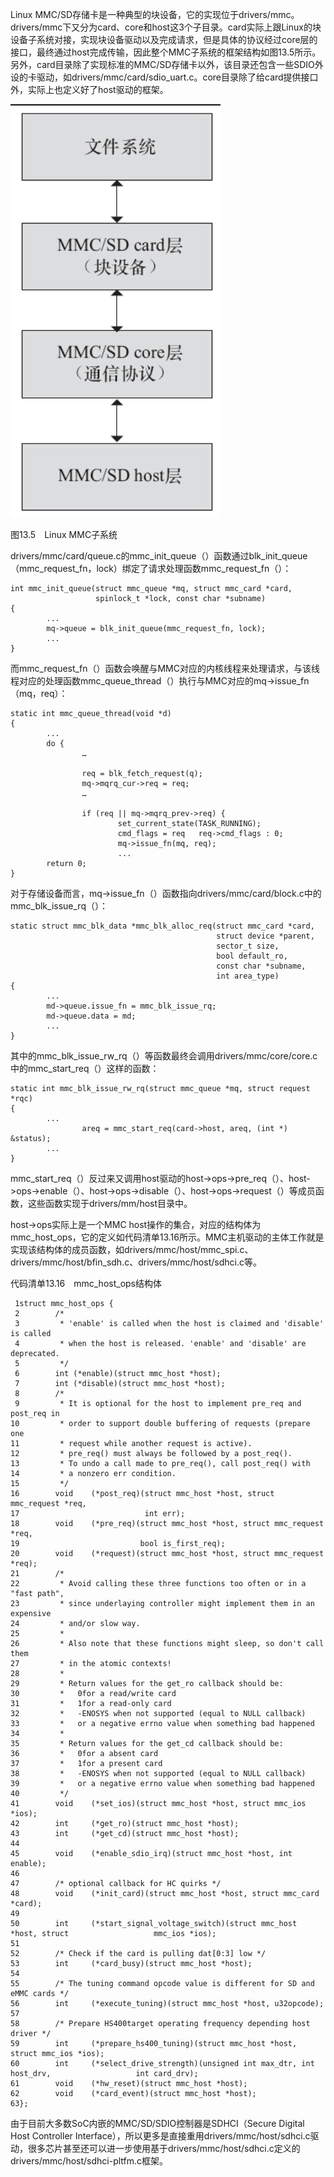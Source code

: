 Linux MMC/SD存储卡是一种典型的块设备，它的实现位于drivers/mmc。drivers/mmc下又分为card、core和host这3个子目录。card实际上跟Linux的块设备子系统对接，实现块设备驱动以及完成请求，但是具体的协议经过core层的接口，最终通过host完成传输，因此整个MMC子系统的框架结构如图13.5所示。另外，card目录除了实现标准的MMC/SD存储卡以外，该目录还包含一些SDIO外设的卡驱动，如drivers/mmc/card/sdio_uart.c。core目录除了给card提供接口外，实际上也定义好了host驱动的框架。

![1744814170429](./figure/1744814170429.png)

图13.5　Linux MMC子系统

drivers/mmc/card/queue.c的mmc_init_queue（）函数通过blk_init_queue（mmc_request_fn，lock）绑定了请求处理函数mmc_request_fn（）：

```
int mmc_init_queue(struct mmc_queue *mq, struct mmc_card *card,
                   spinlock_t *lock, const char *subname)
{
        ...
        mq->queue = blk_init_queue(mmc_request_fn, lock);
        ...
}
```

而mmc_request_fn（）函数会唤醒与MMC对应的内核线程来处理请求，与该线程对应的处理函数mmc_queue_thread（）执行与MMC对应的mq->issue_fn（mq，req）：

```
static int mmc_queue_thread(void *d)
{
        ...
        do {
                …

                req = blk_fetch_request(q);
                mq->mqrq_cur->req = req;
                …

                if (req || mq->mqrq_prev->req) {
                        set_current_state(TASK_RUNNING);
                        cmd_flags = req   req->cmd_flags : 0;
                        mq->issue_fn(mq, req);
                        ...
        return 0;
}
```

对于存储设备而言，mq->issue_fn（）函数指向drivers/mmc/card/block.c中的mmc_blk_issue_rq（）：

```
static struct mmc_blk_data *mmc_blk_alloc_req(struct mmc_card *card,
                                              struct device *parent,
                                              sector_t size,
                                              bool default_ro,
                                              const char *subname,
                                              int area_type)
{
        ...
        md->queue.issue_fn = mmc_blk_issue_rq;
        md->queue.data = md;
        ...
}
```

其中的mmc_blk_issue_rw_rq（）等函数最终会调用drivers/mmc/core/core.c中的mmc_start_req（）这样的函数：

```
static int mmc_blk_issue_rw_rq(struct mmc_queue *mq, struct request *rqc)
{
        ...
                areq = mmc_start_req(card->host, areq, (int *) &status);
        ...
}
```

mmc_start_req（）反过来又调用host驱动的host->ops->pre_req（）、host->ops->enable（）、host->ops->disable（）、host->ops->request（）等成员函数，这些函数实现于drivers/mm/host目录中。

host->ops实际上是一个MMC host操作的集合，对应的结构体为mmc_host_ops，它的定义如代码清单13.16所示。MMC主机驱动的主体工作就是实现该结构体的成员函数，如drivers/mmc/host/mmc_spi.c、drivers/mmc/host/bfin_sdh.c、drivers/mmc/host/sdhci.c等。

代码清单13.16　mmc_host_ops结构体

```
 1struct mmc_host_ops {
 2        /*
 3         * 'enable' is called when the host is claimed and 'disable' is called
 4         * when the host is released. 'enable' and 'disable' are deprecated.
 5         */
 6        int (*enable)(struct mmc_host *host);
 7        int (*disable)(struct mmc_host *host);
 8        /*
 9         * It is optional for the host to implement pre_req and post_req in
10         * order to support double buffering of requests (prepare one
11         * request while another request is active).
12         * pre_req() must always be followed by a post_req().
13         * To undo a call made to pre_req(), call post_req() with
14         * a nonzero err condition.
15         */
16        void    (*post_req)(struct mmc_host *host, struct mmc_request *req,
17                            int err);
18        void    (*pre_req)(struct mmc_host *host, struct mmc_request *req,
19                           bool is_first_req);
20        void    (*request)(struct mmc_host *host, struct mmc_request *req);
21        /*
22         * Avoid calling these three functions too often or in a "fast path",
23         * since underlaying controller might implement them in an expensive
24         * and/or slow way.
25         *
26         * Also note that these functions might sleep, so don't call them
27         * in the atomic contexts!
28         *
29         * Return values for the get_ro callback should be:
30         *   0for a read/write card
31         *   1for a read-only card
32         *   -ENOSYS when not supported (equal to NULL callback)
33         *   or a negative errno value when something bad happened
34         *
35         * Return values for the get_cd callback should be:
36         *   0for a absent card
37         *   1for a present card
38         *   -ENOSYS when not supported (equal to NULL callback)
39         *   or a negative errno value when something bad happened
40         */
41        void    (*set_ios)(struct mmc_host *host, struct mmc_ios *ios);
42        int     (*get_ro)(struct mmc_host *host);
43        int     (*get_cd)(struct mmc_host *host);
44
45        void    (*enable_sdio_irq)(struct mmc_host *host, int enable);
46
47        /* optional callback for HC quirks */
48        void    (*init_card)(struct mmc_host *host, struct mmc_card *card);
49
50        int     (*start_signal_voltage_switch)(struct mmc_host *host, struct                   mmc_ios *ios);
51
52        /* Check if the card is pulling dat[0:3] low */
53        int     (*card_busy)(struct mmc_host *host);
54
55        /* The tuning command opcode value is different for SD and eMMC cards */
56        int     (*execute_tuning)(struct mmc_host *host, u32opcode);
57
58        /* Prepare HS400target operating frequency depending host driver */
59        int     (*prepare_hs400_tuning)(struct mmc_host *host, struct mmc_ios *ios);
60        int     (*select_drive_strength)(unsigned int max_dtr, int host_drv,                   int card_drv);
61        void    (*hw_reset)(struct mmc_host *host);
62        void    (*card_event)(struct mmc_host *host);
63};
```

由于目前大多数SoC内嵌的MMC/SD/SDIO控制器是SDHCI（Secure Digital Host Controller Interface），所以更多是直接重用drivers/mmc/host/sdhci.c驱动，很多芯片甚至还可以进一步使用基于drivers/mmc/host/sdhci.c定义的drivers/mmc/host/sdhci-pltfm.c框架。